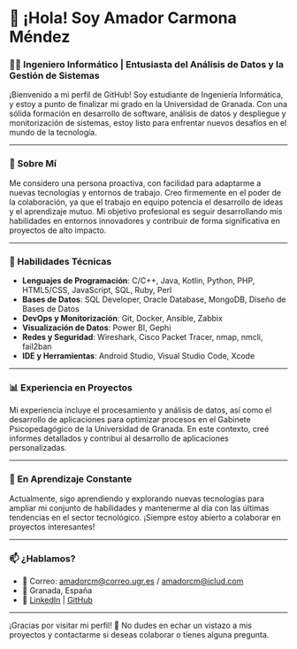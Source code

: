 # 👋 ¡Hola! Soy Amador Carmona Méndez

### 👨‍💻 Ingeniero Informático | Entusiasta del Análisis de Datos y la Gestión de Sistemas

¡Bienvenido a mi perfil de GitHub! Soy estudiante de Ingeniería Informática, y estoy a punto de finalizar mi grado en la Universidad de Granada. Con una sólida formación en desarrollo de software, análisis de datos y despliegue y monitorización de sistemas, estoy listo para enfrentar nuevos desafíos en el mundo de la tecnología.

---

### 🎯 Sobre Mí
Me considero una persona proactiva, con facilidad para adaptarme a nuevas tecnologías y entornos de trabajo. Creo firmemente en el poder de la colaboración, ya que el trabajo en equipo potencia el desarrollo de ideas y el aprendizaje mutuo. Mi objetivo profesional es seguir desarrollando mis habilidades en entornos innovadores y contribuir de forma significativa en proyectos de alto impacto.

---

### 🔧 Habilidades Técnicas

- **Lenguajes de Programación**: C/C++, Java, Kotlin, Python, PHP, HTML5/CSS, JavaScript, SQL, Ruby, Perl
- **Bases de Datos**: SQL Developer, Oracle Database, MongoDB, Diseño de Bases de Datos
- **DevOps y Monitorización**: Git, Docker, Ansible, Zabbix
- **Visualización de Datos**: Power BI, Gephi
- **Redes y Seguridad**: Wireshark, Cisco Packet Tracer, nmap, nmcli, fail2ban
- **IDE y Herramientas**: Android Studio, Visual Studio Code, Xcode

---

### 📊 Experiencia en Proyectos

Mi experiencia incluye el procesamiento y análisis de datos, así como el desarrollo de aplicaciones para optimizar procesos en el Gabinete Psicopedagógico de la Universidad de Granada. En este contexto, creé informes detallados y contribuí al desarrollo de aplicaciones personalizadas.

---

### 🌱 En Aprendizaje Constante

Actualmente, sigo aprendiendo y explorando nuevas tecnologías para ampliar mi conjunto de habilidades y mantenerme al día con las últimas tendencias en el sector tecnológico. ¡Siempre estoy abierto a colaborar en proyectos interesantes!

---

### 📫 ¿Hablamos?

- 📧 Correo: amadorcm@correo.ugr.es / amadorcm@iclud.com
- 📍 Granada, España
- 💼 [LinkedIn](https://www.linkedin.com/in/tu-perfil) | [GitHub](https://github.com/Amadorcm)

---

¡Gracias por visitar mi perfil! 🚀 No dudes en echar un vistazo a mis proyectos y contactarme si deseas colaborar o tienes alguna pregunta.
